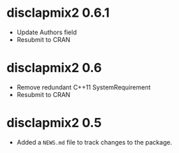 # disclapmix2 0.6.1
* Update Authors field
* Resubmit to CRAN

# disclapmix2 0.6
* Remove redundant C++11 SystemRequirement
* Resubmit to CRAN

# disclapmix2 0.5

* Added a `NEWS.md` file to track changes to the package.
